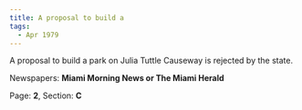 ```yaml
---  
title: A proposal to build a  
tags:  
  - Apr 1979  
---  
```

  
A proposal to build a park on Julia Tuttle Causeway is rejected by the state.  
  
Newspapers: **Miami Morning News or The Miami Herald**  
  
Page: **2**, Section: **C** 
